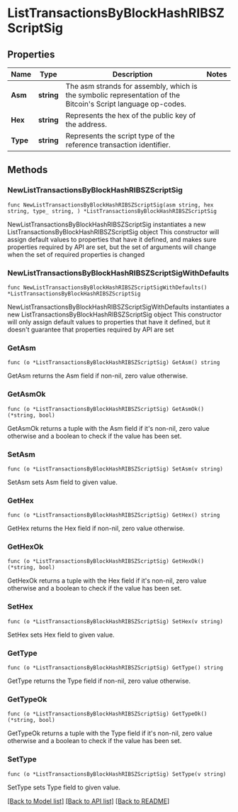 # ListTransactionsByBlockHashRIBSZScriptSig

## Properties

Name | Type | Description | Notes
------------ | ------------- | ------------- | -------------
**Asm** | **string** | The asm strands for assembly, which is the symbolic representation of the Bitcoin&#39;s Script language op-codes. | 
**Hex** | **string** | Represents the hex of the public key of the address. | 
**Type** | **string** | Represents the script type of the reference transaction identifier. | 

## Methods

### NewListTransactionsByBlockHashRIBSZScriptSig

`func NewListTransactionsByBlockHashRIBSZScriptSig(asm string, hex string, type_ string, ) *ListTransactionsByBlockHashRIBSZScriptSig`

NewListTransactionsByBlockHashRIBSZScriptSig instantiates a new ListTransactionsByBlockHashRIBSZScriptSig object
This constructor will assign default values to properties that have it defined,
and makes sure properties required by API are set, but the set of arguments
will change when the set of required properties is changed

### NewListTransactionsByBlockHashRIBSZScriptSigWithDefaults

`func NewListTransactionsByBlockHashRIBSZScriptSigWithDefaults() *ListTransactionsByBlockHashRIBSZScriptSig`

NewListTransactionsByBlockHashRIBSZScriptSigWithDefaults instantiates a new ListTransactionsByBlockHashRIBSZScriptSig object
This constructor will only assign default values to properties that have it defined,
but it doesn't guarantee that properties required by API are set

### GetAsm

`func (o *ListTransactionsByBlockHashRIBSZScriptSig) GetAsm() string`

GetAsm returns the Asm field if non-nil, zero value otherwise.

### GetAsmOk

`func (o *ListTransactionsByBlockHashRIBSZScriptSig) GetAsmOk() (*string, bool)`

GetAsmOk returns a tuple with the Asm field if it's non-nil, zero value otherwise
and a boolean to check if the value has been set.

### SetAsm

`func (o *ListTransactionsByBlockHashRIBSZScriptSig) SetAsm(v string)`

SetAsm sets Asm field to given value.


### GetHex

`func (o *ListTransactionsByBlockHashRIBSZScriptSig) GetHex() string`

GetHex returns the Hex field if non-nil, zero value otherwise.

### GetHexOk

`func (o *ListTransactionsByBlockHashRIBSZScriptSig) GetHexOk() (*string, bool)`

GetHexOk returns a tuple with the Hex field if it's non-nil, zero value otherwise
and a boolean to check if the value has been set.

### SetHex

`func (o *ListTransactionsByBlockHashRIBSZScriptSig) SetHex(v string)`

SetHex sets Hex field to given value.


### GetType

`func (o *ListTransactionsByBlockHashRIBSZScriptSig) GetType() string`

GetType returns the Type field if non-nil, zero value otherwise.

### GetTypeOk

`func (o *ListTransactionsByBlockHashRIBSZScriptSig) GetTypeOk() (*string, bool)`

GetTypeOk returns a tuple with the Type field if it's non-nil, zero value otherwise
and a boolean to check if the value has been set.

### SetType

`func (o *ListTransactionsByBlockHashRIBSZScriptSig) SetType(v string)`

SetType sets Type field to given value.



[[Back to Model list]](../README.md#documentation-for-models) [[Back to API list]](../README.md#documentation-for-api-endpoints) [[Back to README]](../README.md)



